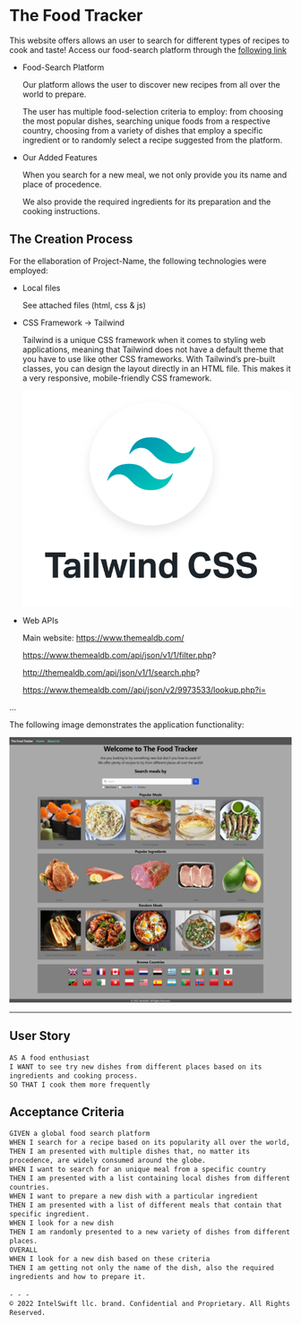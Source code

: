 # The Food Tracker

This website offers allows an user to search for different types of recipes to cook and taste!
Access our food-search platform through the [following link](https://ggariv.github.io/Project-1/)

* Food-Search Platform

  Our platform allows the user to discover new recipes from all over the world to prepare. 

  The user has multiple food-selection criteria to employ: from choosing the most popular dishes, searching unique foods from a respective country, choosing from a variety of dishes that employ a specific ingredient or to randomly select a recipe suggested from the platform.

* Our Added Features

  When you search for a new meal, we not only provide you its name and place of procedence.

  We also provide the required ingredients for its preparation and the cooking instructions.

## The Creation Process

For the ellaboration of Project-Name, the following technologies were employed:

* Local files

  See attached files (html, css & js)

* CSS Framework -> Tailwind

  Tailwind is a unique CSS framework when it comes to styling web applications, meaning that Tailwind does not have a default theme that you have to use like other CSS frameworks.
  With Tailwind’s pre-built classes, you can design the layout directly in an HTML file. This makes it a very responsive, mobile-friendly CSS framework. 
  
  ![Tailwind](./Images/tailwind.png)
  

* Web APIs

  Main website: https://www.themealdb.com/

  https://www.themealdb.com/api/json/v1/1/filter.php?

  http://themealdb.com/api/json/v1/1/search.php?

  https://www.themealdb.com//api/json/v2/9973533/lookup.php?i=
  

...

The following image demonstrates the application functionality:

![Food-search platform](./Images/project%20screenshot.png)
- - -

## User Story

```
AS A food enthusiast
I WANT to see try new dishes from different places based on its ingredients and cooking process.
SO THAT I cook them more frequently
```

## Acceptance Criteria

```
GIVEN a global food search platform
WHEN I search for a recipe based on its popularity all over the world,
THEN I am presented with multiple dishes that, no matter its procedence, are widely consumed around the globe.
WHEN I want to search for an unique meal from a specific country
THEN I am presented with a list containing local dishes from different countries.
WHEN I want to prepare a new dish with a particular ingredient
THEN I am presented with a list of different meals that contain that specific ingredient.
WHEN I look for a new dish
THEN I am randomly presented to a new variety of dishes from different places.
OVERALL
WHEN I look for a new dish based on these criteria
THEN I am getting not only the name of the dish, also the required ingredients and how to prepare it.

- - -
© 2022 IntelSwift llc. brand. Confidential and Proprietary. All Rights Reserved.
